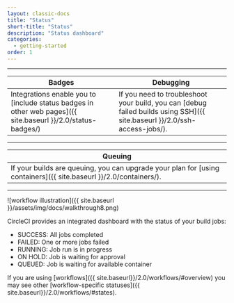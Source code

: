 ```yaml
---
layout: classic-docs
title: "Status"
short-title: "Status"
description: "Status dashboard"
categories:
  - getting-started
order: 1
---
```

<hr />

| Badges                                                                                                       | Debugging                                                                                                                 |
| ------------------------------------------------------------------------------------------------------------ | ------------------------------------------------------------------------------------------------------------------------- |
| Integrations enable you to [include status badges in other web pages]({{ site.baseurl }}/2.0/status-badges/) | If you need to troubleshoot your build, you can [debug failed builds using SSH]({{ site.baseurl }}/2.0/ssh-access-jobs/). |

<hr />

| Queuing                                                                                                           |
| ----------------------------------------------------------------------------------------------------------------- |
| If your builds are queuing, you can upgrade your plan for [using containers]({{ site.baseurl }}/2.0/containers/). |

<hr />

![workflow illustration]({{ site.baseurl }}/assets/img/docs/walkthrough8.png)

CircleCI provides an integrated dashboard with the status of your build jobs:

- SUCCESS: All jobs completed
- FAILED: One or more jobs failed
- RUNNING: Job run is in progress
- ON HOLD: Job is waiting for approval
- QUEUED: Job is waiting for available container

If you are using [workflows]({{ site.baseurl}}/2.0/workflows/#overview) you may see other [workflow-specific statuses]({{ site.baseurl}}/2.0/workflows/#states).